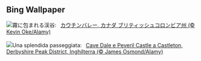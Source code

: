## Bing Wallpaper
![](https://www.bing.com/th?id=OHR.MtPrevostDuncan_JA-JP5482628998_UHD.jpg&w=1000)霧に包まれる渓谷:&nbsp;&ensp;[カウチンバレー, カナダ ブリティッシュコロンビア州 (© Kevin Oke/Alamy)](https://www.bing.com/th?id=OHR.MtPrevostDuncan_JA-JP5482628998_UHD.jpg)
<br><br/>
![](https://www.bing.com/th?id=OHR.SpringCaveDale_IT-IT3874246493_UHD.jpg&w=1000)Una splendida passeggiata:&nbsp;&ensp;[Cave Dale e Peveril Castle a Castleton, Derbyshire Peak District, Inghilterra (© James Osmond/Alamy)](https://www.bing.com/th?id=OHR.SpringCaveDale_IT-IT3874246493_UHD.jpg)
<br><br/>

